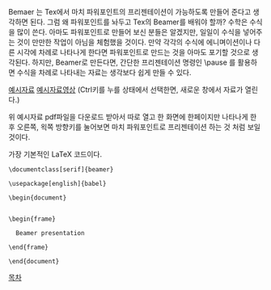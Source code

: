 Bemaer 는 Tex에서 마치 파워포인트의 프리젠테이션이 가능하도록 만들어 준다고 생각하면 된다. 그럼 왜 파워포인트를 놔두고 Tex의 Beamer를 배워야 할까? 수학은 수식을 많이 쓴다. 아마도 파워포인트로 만들어 보신 분들은 알겠지만, 일일이 수식을 넣어주는 것이 만만한 작업이 아님을 체험했을 것이다. 만약 각각의 수식에 에니며이션이나 다른 시각에 차례로 나타나게 한다면 파워포인트로 만드는 것을 아마도 포기할 것으로 생각된다. 하지만, Beamer로 만든다면, 간단한 프리젠테이션 명령인 \pause 를 활용하면 수식을 차례로 나타내는 자료는 생각보다 쉽게 만들 수 있다.

[예시자료](./2018122901.pdf) [예시자료영상](https://youtu.be/RSxLUSVZPvY) 
(Ctrl키를 누를 상태에서 선택한면, 새로운 창에서 자료가 열린다.)

위 예시자료 pdf파일을 다운로드 받아서 따로 열고 한 화면에 한페이지만 나타나게 한 후 오른쪽, 왹쪽 방향키를 눌어보면 마치 파워포인트로 프리젠테이션 하는 것 처럼 보일 것이다. 




가장 기본적인 LaTeX 코드이다. 

```
\documentclass[serif]{beamer} 

\usepackage[english]{babel}

\begin{document}


\begin{frame}

  Beamer presentation 

\end{frame}

\end{document}
```

[목차](./README.md)
